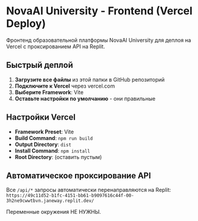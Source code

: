 # NovaAI University - Frontend (Vercel Deploy)

Фронтенд образовательной платформы NovaAI University для деплоя на Vercel с проксированием API на Replit.

## Быстрый деплой

1. **Загрузите все файлы** из этой папки в GitHub репозиторий
2. **Подключите к Vercel** через vercel.com
3. **Выберите Framework**: Vite
4. **Оставьте настройки по умолчанию** - они правильные

## Настройки Vercel

- **Framework Preset**: Vite
- **Build Command**: `npm run build`
- **Output Directory**: `dist`
- **Install Command**: `npm install`
- **Root Directory**: (оставить пустым)

## Автоматическое проксирование API

Все `/api/*` запросы автоматически перенаправляются на Replit:
`https://49c11d52-b1fc-4151-bb61-b9097616c44f-00-3h2ne9cwwtbvn.janeway.replit.dev/`

Переменные окружения НЕ НУЖНЫ.